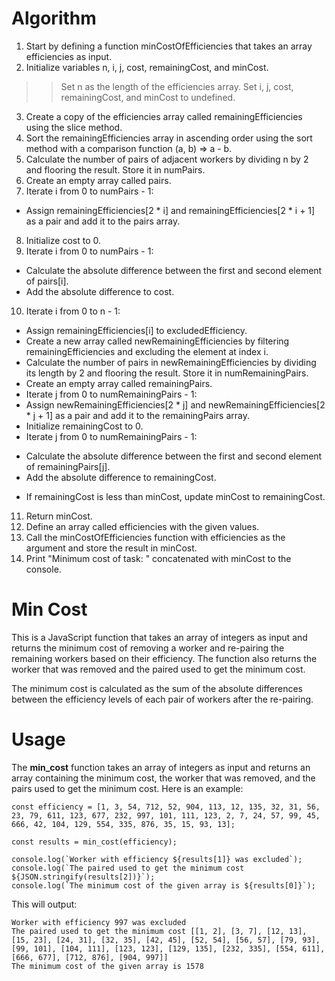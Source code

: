 # Algorithm

1. Start by defining a function minCostOfEfficiencies that takes an array efficiencies as input.
2. Initialize variables n, i, j, cost, remainingCost, and minCost.
>> Set n as the length of the efficiencies array.
>> Set i, j, cost, remainingCost, and minCost to undefined.
3. Create a copy of the efficiencies array called remainingEfficiencies using the slice method.
4. Sort the remainingEfficiencies array in ascending order using the sort method with a comparison function (a, b) => a - b.
5. Calculate the number of pairs of adjacent workers by dividing n by 2 and flooring the result. Store it in numPairs.
6. Create an empty array called pairs.
7. Iterate i from 0 to numPairs - 1:
- Assign remainingEfficiencies[2 * i] and remainingEfficiencies[2 * i + 1] as a pair and add it to the pairs array.
8. Initialize cost to 0.
9. Iterate i from 0 to numPairs - 1:
- Calculate the absolute difference between the first and second element of pairs[i].
- Add the absolute difference to cost.
10. Iterate i from 0 to n - 1:
- Assign remainingEfficiencies[i] to excludedEfficiency.
- Create a new array called newRemainingEfficiencies by filtering remainingEfficiencies and excluding the element at index i.
- Calculate the number of pairs in newRemainingEfficiencies by dividing its length by 2 and flooring the result. Store it in numRemainingPairs.
- Create an empty array called remainingPairs.
- Iterate j from 0 to numRemainingPairs - 1:
- Assign newRemainingEfficiencies[2 * j] and newRemainingEfficiencies[2 * j + 1] as a pair and add it to the remainingPairs array.
- Initialize remainingCost to 0.
- Iterate j from 0 to numRemainingPairs - 1:
+ Calculate the absolute difference between the first and second element of remainingPairs[j].
+ Add the absolute difference to remainingCost.
- If remainingCost is less than minCost, update minCost to remainingCost.
11. Return minCost.
12. Define an array called efficiencies with the given values.
13. Call the minCostOfEfficiencies function with efficiencies as the argument and store the result in minCost.
14. Print "Minimum cost of task: " concatenated with minCost to the console.

# Min Cost

This is a JavaScript function that takes an array of integers as input and returns the minimum cost of removing a worker and re-pairing the remaining workers based on their efficiency. The function also returns the worker that was removed and the paired used to get the minimum cost.

The minimum cost is calculated as the sum of the absolute differences between the efficiency levels of each pair of workers after the re-pairing.

#   Usage

The **min_cost** function takes an array of integers as input and returns an array containing the minimum cost, the worker that was removed, and the pairs used to get the minimum cost. Here is an example:

```
const efficiency = [1, 3, 54, 712, 52, 904, 113, 12, 135, 32, 31, 56, 23, 79, 611, 123, 677, 232, 997, 101, 111, 123, 2, 7, 24, 57, 99, 45, 666, 42, 104, 129, 554, 335, 876, 35, 15, 93, 13];

const results = min_cost(efficiency);

console.log(`Worker with efficiency ${results[1]} was excluded`);
console.log(`The paired used to get the minimum cost ${JSON.stringify(results[2])}`);
console.log(`The minimum cost of the given array is ${results[0]}`);
```

This will output:

```
Worker with efficiency 997 was excluded
The paired used to get the minimum cost [[1, 2], [3, 7], [12, 13], [15, 23], [24, 31], [32, 35], [42, 45], [52, 54], [56, 57], [79, 93], [99, 101], [104, 111], [123, 123], [129, 135], [232, 335], [554, 611], [666, 677], [712, 876], [904, 997]]
The minimum cost of the given array is 1578
```
